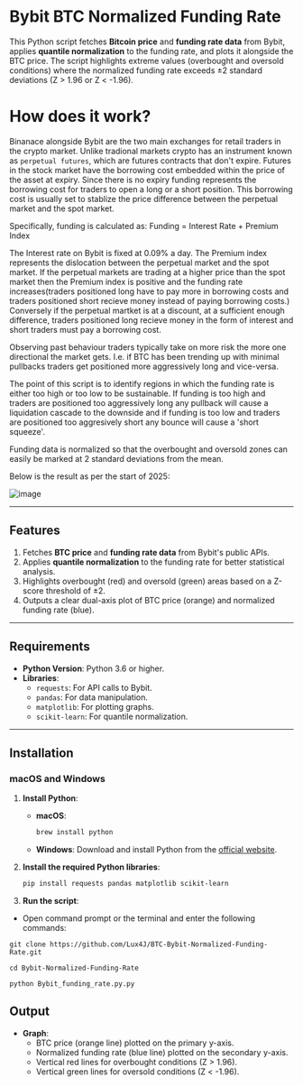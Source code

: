 # Bybit BTC Normalized Funding Rate

This Python script fetches **Bitcoin price** and **funding rate data** from Bybit, applies **quantile normalization** to the funding rate, and plots it alongside the BTC price. The script highlights extreme values (overbought and oversold conditions) where the normalized funding rate exceeds ±2 standard deviations (Z > 1.96 or Z < -1.96).

# How does it work?

Binanace alongside Bybit are the two main exchanges for retail traders in the crypto market. Unlike tradional markets crypto has an instrument known as `perpetual futures`, which are futures contracts that don't expire. Futures in the stock market have the borrowing cost embedded within the price of the asset at expiry. Since there is no expiry funding represents the borrowing cost for traders to open a long or a short position. This borrowing cost is usually set to stablize the price difference between the perpetual market and the spot market.

Specifically, funding is calculated as:
Funding = Interest Rate + Premium Index

The Interest rate on Bybit is fixed at 0.09% a day. The Premium index represents the dislocation between the perpetual market and the spot market. If the perpetual markets are trading at a higher price than the spot market then the Premium index is positive and the funding rate increases(traders positioned long have to pay more in borrowing costs and traders positioned short recieve money instead of paying borrowing costs.) Conversely if the perpetual martket is at a discount, at a sufficient enough difference, traders positioned long recieve money in the form of interest and short traders must pay a borrowing cost.

Observing past behaviour traders typically take on more risk the more one directional the market gets. I.e. if BTC has been trending up with minimal pullbacks traders get positioned more aggressively long and vice-versa. 

The point of this script is to identify regions in which the funding rate is either too high or too low to be sustainable. If funding is too high and traders are positioned too aggressively long any pullback will cause a liquidation cascade to the downside and if funding is too low and traders are positioned too aggresively short any bounce will cause a 'short squeeze'.

Funding data is normalized so that the overbought and oversold zones can easily be marked at 2 standard deviations from the mean.

Below is the result as per the start of 2025: 

![image](https://github.com/user-attachments/assets/c73d7011-bab6-44c0-afd6-2f4230bb26a9)

---

## **Features**
1. Fetches **BTC price** and **funding rate data** from Bybit's public APIs.
2. Applies **quantile normalization** to the funding rate for better statistical analysis.
3. Highlights overbought (red) and oversold (green) areas based on a Z-score threshold of ±2.
4. Outputs a clear dual-axis plot of BTC price (orange) and normalized funding rate (blue).

---

## **Requirements**
- **Python Version**: Python 3.6 or higher.
- **Libraries**:
  - `requests`: For API calls to Bybit.
  - `pandas`: For data manipulation.
  - `matplotlib`: For plotting graphs.
  - `scikit-learn`: For quantile normalization.

---

## **Installation**

### **macOS and Windows**
1. **Install Python**:
   - **macOS**:
     ```bash
     brew install python
     ```
   - **Windows**:
     Download and install Python from the [official website](https://www.python.org/).

2. **Install the required Python libraries**:
   ```bash
   pip install requests pandas matplotlib scikit-learn
   ```

3. **Run the script**:
- Open command prompt or the terminal and enter the following commands:
```
git clone https://github.com/Lux4J/BTC-Bybit-Normalized-Funding-Rate.git

cd Bybit-Normalized-Funding-Rate

python Bybit_funding_rate.py.py
```
## **Output**

- **Graph**:
  - BTC price (orange line) plotted on the primary y-axis.
  - Normalized funding rate (blue line) plotted on the secondary y-axis.
  - Vertical red lines for overbought conditions (Z > 1.96).
  - Vertical green lines for oversold conditions (Z < -1.96).
